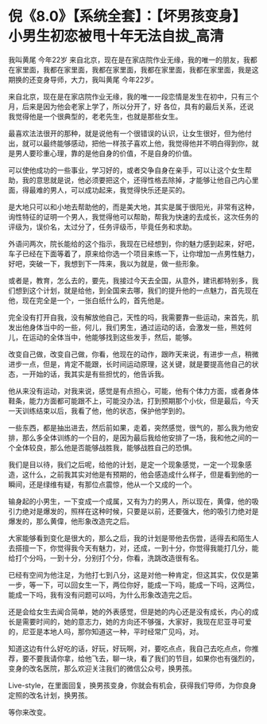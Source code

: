 # 倪《8.0》【系统全套】：【坏男孩变身】小男生初恋被甩十年无法自拔_高清

我叫黄尾 今年22岁 来自北京，现在是在家店院作业无缘，我的唯一的朋友，我都在家里面，我都在家里面，我都在家里面，我都在家里面，我都在家里面，我是这期换的还变身导师，大力，我叫黄尾 今年22岁。

来自北京，现在是在家店院作业无缘，我的唯一一段恋情是发生在初中，只有三个月，后来是因为他会老家上学了，所以分开了，好 各位，具有的最后关系，还说我觉得他是一个很典型的，老老先生，也就是那些女生。

最喜欢法法很开的那种，就是说他有一个很错误的认识，让女生很好，但为他付出，就可以最终能够感动，把他一样孩子喜欢上他，我觉得他并不明白得到你，就是男人要珍重心理，靠的是他自身的价值，不是自身的价值。

可以使他成功的一些事业，学习好的，或者交争自身在亲手，可以让这个女生帮助，我的意思就是说，他必须要把这个，还得性格去除掉，才能够让他自己内心里面，得最难的男人，可以成功起来，我觉得快乐还是买的。

是大地只可以和小地去帮助他的，而是美大地，其实是属于很阳光，非常有这种，询性特征的证明一个男人，我觉得他可以帮助，帮我为快速的去成长，这次任务的评级为，误价名，太过分了，任务评级币，毕竟任务和求助。

外语问两次，院长能给的这个指示，我现在已经想到，你的魅力感到起来，好吧，车子已经在下面等着了，原来给你选一个项目来练一下，让你增加一点男性魅力，好吧，突破一下，我想到下一阵来，我以为就是，做一些形象。

或者是，教育，怎么去的，要先，我接过今天去全国，从意外，建讯都特别多，我们想到这个计划，就是给他，到全国来去哪，我们的提升他的一点魅力，首先现在他，现在完全是一个，一张白纸什么的，首先他是。

完全没有打开自我，没有解放他自己，天性的吗，我需要靠一些运动，来首先，肌发出他身体当中的一些，何儿，我们男生，通过运动的话，会激发一些，熊姓何儿，在运动的全体当中，他能够找到这些发手，然后，能够。

改变自己做，改变自己做，你看，他现在的动作，跟昨天来说，有进步一点，稍微进步一点，但是，肯定不能跟，长时间运动原理，这关键，就是要提高他自己的状态，一开始的话，我其实是有些担忧的，他告诉我。

他从来没有运动，对我来说，感觉是有点担心，可能，他有个体力方面，或者身体鞋条，能力方面都可能跟不上，可能没办法，打到预期那个小伙，但是最后，今天一天训练结束以后，我看了他，他的状态，保护他学到的。

一些东西，都是抽出进去，然后前如果，走着，突然感觉，很气的，那么我为他安排，那么多全体训练的一个目的，是因为最后我给他安排了一场，我和他之间的一个全体较良，那么他是否能够战胜我，能够战胜自己的恐惧。

我们是目以待，我们之后呢，给他的计划，是定一个现象感觉，一定一个现象感造，这什么，之前我其实对他是有预期的，他会感造成什么样子，但是看到他的一瞬间，还是绿维有疑，有那位点震惊，他从一个又成的一个。

输身起的小男生，一下变成一个成属，又有为力的男人，所以现在，黄偉，他的吸引力绝对是爆发的，照样在这种时候，只要是以前，还要强大，他的吸引力绝对是爆发的，那么黄偉，他形象改造完之后。

大家能够看到变化是很大的，那么之后，我的计划是带他去伤尝，适得去和陌生人去搭擅一下，你觉得我今天有魅力，对，还成，一到十分，你觉得我能打几分，能给打个分吗，一到十分，分别打个分，你看，洗跳改造很有名。

已经有空间为他注足，为他打七到八分，这是对他一种肯定，但这其实，仅仅是第一步，等一下，可以回女生一下，两位你好，能成一下吗，能成一下吗，这两位，能成一下吗，我有没有问题可以吗，为什么形象改造完之后。

还是会给女生去闻合简单，她的外表感觉，但是她的内心还是没有成长，内心的成长是需要时间的，她的意志力，她的方向还不够强，大家好，我现在尼亚寻可爱的，尼亚是本地人吗，那你知道这一种，平时经常广见吗，对。

知道这边有什么好吃的话，好玩，好玩啊，对，要吃点点，我自己去吃点点，你推荐，要不要我请你拿，给他飞去，聊一块，看了我们的节目，如果你也有强烈的，变身的改名医院，那么欢迎关注我们的微信公众号，换男孩。

Live-style，在里面回复，换男孩变身，你就会有机会，获得我们导师，为你良身定照的改名计划，换男孩。

等你来改变。